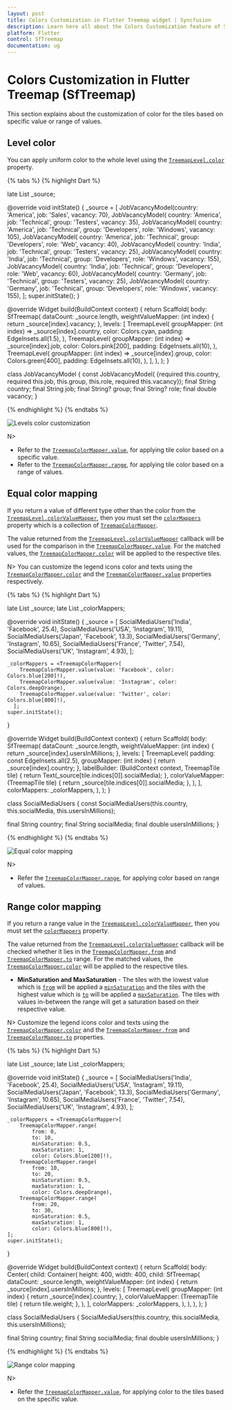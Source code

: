 ```yaml
---
layout: post
title: Colors Customization in Flutter Treemap widget | Syncfusion
description: Learn here all about the Colors Customization feature of Syncfusion Flutter Treemap (SfTreemap) widget and more. 
platform: Flutter
control: SfTreemap
documentation: ug
---
```


# Colors Customization in Flutter Treemap (SfTreemap)

This section explains about the customization of color for the tiles based on specific value or range of values.

## Level color

You can apply uniform color to the whole level using the [`TreemapLevel.color`](https://pub.dev/documentation/syncfusion_flutter_treemap/latest/treemap/TreemapLevel/color.html) property.

{% tabs %}
{% highlight Dart %}

  late List<JobVacancyModel> _source;

  @override
  void initState() {
    _source = <JobVacancyModel>[
        JobVacancyModel(country: 'America', job: 'Sales', vacancy: 70),
        JobVacancyModel(
            country: 'America', job: 'Technical', group: 'Testers', vacancy: 35),
        JobVacancyModel(
            country: 'America',
            job: 'Technical',
            group: 'Developers',
            role: 'Windows',
            vacancy: 105),
        JobVacancyModel(
            country: 'America',
            job: 'Technical',
            group: 'Developers',
            role: 'Web',
            vacancy: 40),
        JobVacancyModel(
            country: 'India', job: 'Technical', group: 'Testers', vacancy: 25),
        JobVacancyModel(
            country: 'India',
            job: 'Technical',
            group: 'Developers',
            role: 'Windows',
            vacancy: 155),
        JobVacancyModel(
            country: 'India',
            job: 'Technical',
            group: 'Developers',
            role: 'Web',
            vacancy: 60),
        JobVacancyModel(
            country: 'Germany', job: 'Technical', group: 'Testers', vacancy: 25),
        JobVacancyModel(
            country: 'Germany',
            job: 'Technical',
            group: 'Developers',
            role: 'Windows',
            vacancy: 155),
    ];
    super.initState();
  }

  @override
    Widget build(BuildContext context) {
      return Scaffold(
        body: SfTreemap(
            dataCount: _source.length,
            weightValueMapper: (int index) {
              return _source[index].vacancy;
            },
            levels: [
              TreemapLevel(
                groupMapper: (int index) => _source[index].country,
                color: Colors.cyan,
                padding: EdgeInsets.all(1.5),
              ),
              TreemapLevel(
                groupMapper: (int index) => _source[index].job,
                color: Colors.pink[200],
                padding: EdgeInsets.all(10),
              ),
              TreemapLevel(
                groupMapper: (int index) => _source[index].group,
                color: Colors.green[400],
                padding: EdgeInsets.all(10),
              ),
            ],
        ),
    );
  }

class JobVacancyModel {
  const JobVacancyModel(
      {required this.country,
      required this.job,
      this.group,
      this.role,
      required this.vacancy});
  final String country;
  final String job;
  final String? group;
  final String? role;
  final double vacancy;
}

{% endhighlight %}
{% endtabs %}

![Levels color customization](images/colors/levels-color.png)

N>
* Refer to the [`TreemapColorMapper.value`](https://pub.dev/documentation/syncfusion_flutter_treemap/latest/treemap/TreemapColorMapper/TreemapColorMapper.value.html), for applying tile color based on a specific value.
* Refer to the [`TreemapColorMapper.range`](https://pub.dev/documentation/syncfusion_flutter_treemap/latest/treemap/TreemapColorMapper/TreemapColorMapper.range.html), for applying tile color based on a range of values.

## Equal color mapping

If you return a value of different type other than the color from the [`TreemapLevel.colorValueMapper`](https://pub.dev/documentation/syncfusion_flutter_treemap/latest/treemap/TreemapLevel/colorValueMapper.html), then you must set the [`colorMappers`](https://pub.dev/documentation/syncfusion_flutter_treemap/latest/treemap/SfTreemap/colorMappers.html) property which is a collection of [`TreemapColorMapper`](https://pub.dev/documentation/syncfusion_flutter_treemap/latest/treemap/TreemapColorMapper-class.html).

The value returned from the [`TreemapLevel.colorValueMapper`](https://pub.dev/documentation/syncfusion_flutter_treemap/latest/treemap/TreemapLevel/colorValueMapper.html) callback will be used for the comparison in the [`TreemapColorMapper.value`](https://pub.dev/documentation/syncfusion_flutter_treemap/latest/treemap/TreemapColorMapper/TreemapColorMapper.value.html). For the matched values, the [`TreemapColorMapper.color`](https://pub.dev/documentation/syncfusion_flutter_treemap/latest/treemap/TreemapColorMapper/color.html) will be applied to the respective tiles.

N> You can customize the legend icons color and texts using the [`TreemapColorMapper.color`](https://pub.dev/documentation/syncfusion_flutter_treemap/latest/treemap/TreemapColorMapper/color.html) and the [`TreemapColorMapper.value`](https://pub.dev/documentation/syncfusion_flutter_treemap/latest/treemap/TreemapColorMapper/TreemapColorMapper.value.html) properties respectively.

{% tabs %}
{% highlight Dart %}

  late List<SocialMediaUsers> _source;
  late List<TreemapColorMapper> _colorMappers;

  @override
  void initState() {
    _source = <SocialMediaUsers>[
        SocialMediaUsers('India', 'Facebook', 25.4),
        SocialMediaUsers('USA', 'Instagram', 19.11),
        SocialMediaUsers('Japan', 'Facebook', 13.3),
        SocialMediaUsers('Germany', 'Instagram', 10.65),
        SocialMediaUsers('France', 'Twitter', 7.54),
        SocialMediaUsers('UK', 'Instagram', 4.93),
    ];

    _colorMappers = <TreemapColorMapper>[
        TreemapColorMapper.value(value: 'Facebook', color: Colors.blue[200]!),
        TreemapColorMapper.value(value: 'Instagram', color: Colors.deepOrange),
        TreemapColorMapper.value(value: 'Twitter', color: Colors.blue[800]!),
      ];
    super.initState();
  }

  @override
  Widget build(BuildContext context) {
    return Scaffold(
      body: SfTreemap(
          dataCount: _source.length,
          weightValueMapper: (int index) {
            return _source[index].usersInMillions;
          },
          levels: [
            TreemapLevel(
              padding: const EdgeInsets.all(2.5),
              groupMapper: (int index) {
                return _source[index].country;
              },
              labelBuilder: (BuildContext context, TreemapTile tile) {
                return Text(_source[tile.indices[0]].socialMedia);
              },
              colorValueMapper: (TreemapTile tile) {
                return _source[tile.indices[0]].socialMedia;
              },
            ),
          ],
          colorMappers: _colorMappers,
        ),
    );
  }

class SocialMediaUsers {
  const SocialMediaUsers(this.country, this.socialMedia, this.usersInMillions);

  final String country;
  final String socialMedia;
  final double usersInMillions;
}

{% endhighlight %}
{% endtabs %}

![Equal color mapping](images/colors/equal-color-mapping.png)

N>
* Refer the [`TreemapColorMapper.range`](https://pub.dev/documentation/syncfusion_flutter_treemap/latest/treemap/TreemapColorMapper/TreemapColorMapper.range.html), for applying color based on range of values.

## Range color mapping

If you return a range value in the [`TreemapLevel.colorValueMapper`](https://pub.dev/documentation/syncfusion_flutter_treemap/latest/treemap/TreemapLevel/colorValueMapper.html), then you must set the [`colorMappers`](https://pub.dev/documentation/syncfusion_flutter_treemap/latest/treemap/SfTreemap/colorMappers.html) property.

The value returned from the [`TreemapLevel.colorValueMapper`](https://pub.dev/documentation/syncfusion_flutter_treemap/latest/treemap/TreemapLevel/colorValueMapper.html) callback will be checked whether it lies in the [`TreemapColorMapper.from`](https://pub.dev/documentation/syncfusion_flutter_treemap/latest/treemap/TreemapColorMapper/from.html) and [`TreemapColorMapper.to`](https://pub.dev/documentation/syncfusion_flutter_treemap/latest/treemap/TreemapColorMapper/to.html) range. For the matched values, the [`TreemapColorMapper.color`](https://pub.dev/documentation/syncfusion_flutter_treemap/latest/treemap/TreemapColorMapper/color.html) will be applied to the respective tiles.

* **MinSaturation and MaxSaturation** - The tiles with the lowest value which is [`from`](https://pub.dev/documentation/syncfusion_flutter_treemap/latest/treemap/TreemapColorMapper/from.html) will be applied a [`minSaturation`](https://pub.dev/documentation/syncfusion_flutter_treemap/latest/treemap/TreemapColorMapper/minSaturation.html) and the tiles with the highest value which is [`to`](https://pub.dev/documentation/syncfusion_flutter_treemap/latest/treemap/TreemapColorMapper/to.html) will be applied a [`maxSaturation`](https://pub.dev/documentation/syncfusion_flutter_treemap/latest/treemap/TreemapColorMapper/maxSaturation.html). The tiles with values in-between the range will get a saturation based on their respective value.

N> Customize the legend icons color and texts using the [`TreemapColorMapper.color`](https://pub.dev/documentation/syncfusion_flutter_treemap/latest/treemap/TreemapColorMapper/color.html) and the [`TreemapColorMapper.from`](https://pub.dev/documentation/syncfusion_flutter_treemap/latest/treemap/TreemapColorMapper/from.html) and [`TreemapColorMapper.to`](https://pub.dev/documentation/syncfusion_flutter_treemap/latest/treemap/TreemapColorMapper/to.html) properties.

{% tabs %}
{% highlight Dart %}

  late List<SocialMediaUsers> _source;
  late List<TreemapColorMapper> _colorMappers;

  @override
  void initState() {
    _source = <SocialMediaUsers>[
        SocialMediaUsers('India', 'Facebook', 25.4),
        SocialMediaUsers('USA', 'Instagram', 19.11),
        SocialMediaUsers('Japan', 'Facebook', 13.3),
        SocialMediaUsers('Germany', 'Instagram', 10.65),
        SocialMediaUsers('France', 'Twitter', 7.54),
        SocialMediaUsers('UK', 'Instagram', 4.93),
    ];

    _colorMappers = <TreemapColorMapper>[
        TreemapColorMapper.range(
            from: 0,
            to: 10,
            minSaturation: 0.5,
            maxSaturation: 1,
            color: Colors.blue[200]!),
        TreemapColorMapper.range(
            from: 10,
            to: 20,
            minSaturation: 0.5,
            maxSaturation: 1,
            color: Colors.deepOrange),
        TreemapColorMapper.range(
            from: 20,
            to: 30,
            minSaturation: 0.5,
            maxSaturation: 1,
            color: Colors.blue[800]!),
    ];
    super.initState();
  }

  @override
  Widget build(BuildContext context) {
    return Scaffold(
        body: Center(
          child: Container(
            height: 400,
            width: 400,
            child: SfTreemap(
              dataCount: _source.length,
              weightValueMapper: (int index) {
                return _source[index].usersInMillions;
              },
              levels: [
                TreemapLevel(
                  groupMapper: (int index) {
                    return _source[index].country;
                  },
                  colorValueMapper: (TreemapTile tile) {
                    return tile.weight;
                  },
                ),
              ],
              colorMappers: _colorMappers,
            ),
          ),
        ),
    );
  }

class SocialMediaUsers {
  SocialMediaUsers(this.country, this.socialMedia, this.usersInMillions);

  final String country;
  final String socialMedia;
  final double usersInMillions;
}

{% endhighlight %}
{% endtabs %}

![Range color mapping](images/colors/range-color-mapping.png)

N>
* Refer the [`TreemapColorMapper.value`](https://pub.dev/documentation/syncfusion_flutter_treemap/latest/treemap/TreemapColorMapper/TreemapColorMapper.value.html), for applying color to the tiles based on the specific value.
